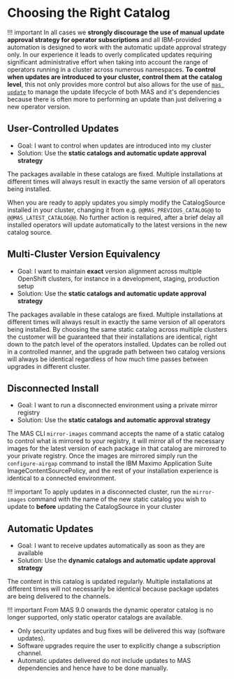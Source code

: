Choosing the Right Catalog
===============================================================================

!!! important
    In all cases we **strongly discourage the use of manual update approval strategy for operator subscriptions** and all IBM-provided automation is designed to work with the automatic update approval strategy only.  In our experience it leads to overly complicated updates requiring significant administrative effort when taking into account the range of operators running in a cluster across numerous namespaces. **To control when updates are introduced to your cluster, control them at the catalog level**, this not only provides more control but also allows for the use of [`mas update`](./update.md) to manage the update lifecycle of both MAS and it's dependencies because there is often more to performing an update than just delivering a new operator version.


User-Controlled Updates
-------------------------------------------------------------------------------
- Goal: I want to control when updates are introduced into my cluster
- Solution: Use the **static catalogs and automatic update approval strategy**

The packages available in these catalogs are fixed. Multiple installations at different times will always result in exactly the same version of all operators being installed.

When you are ready to apply updates you simply modify the CatalogSource installed in your cluster, changing it from e.g. `@@MAS_PREVIOUS_CATALOG@@` to `@@MAS_LATEST_CATALOG@@`.  No further action is required, after a brief delay all installed operators will update automatically to the latest versions in the new catalog source.


Multi-Cluster Version Equivalency
-------------------------------------------------------------------------------
- Goal: I want to maintain **exact** version alignment across multiple OpenShift clusters, for instance in a development, staging, production setup
- Solution: Use the **static catalogs and automatic update approval strategy**

The packages available in these catalogs are fixed. Multiple installations at different times will always result in exactly the same version of all operators being installed.  By choosing the same static catalog across multiple clusters the customer will be guaranteed that their installations are identical, right down to the patch level of the operators installed.  Updates can be rolled out in a controlled manner, and the upgrade path between two catalog versions will always be identical regardless of how much time passes between upgrades in different cluster.


Disconnected Install
-------------------------------------------------------------------------------
- Goal: I want to run a disconnected environment using a private mirror registry
- Solution: Use the **static catalogs and automatic approval strategy**

The MAS CLI `mirror-images` command accepts the name of a static catalog to control what is mirrored to your registry, it will mirror all of the necessary images for the latest version of each package in that catalog are mirrored to your private registry.  Once the images are mirrored simply run the `configure-airgap` command to install the IBM Maximo Application Suite ImageContentSourcePolicy, and the rest of your installation experience is identical to a connected environment.

!!! important
    To apply updates in a disconnected cluster, run the `mirror-images` command with the name of the new static catalog you wish to update to **before** updating the CatalogSource in your cluster


Automatic Updates
-------------------------------------------------------------------------------
- Goal: I want to receive updates automatically as soon as they are available
- Solution: Use the **dynamic catalogs and automatic update approval strategy**

The content in this catalog is updated regularly. Multiple installations at different times will not necessarily be identical because package updates are being delivered to the channels.

!!! important
    From MAS 9.0 onwards the dynamic operator catalog is no longer supported, only static operator catalogs are available.

- Only security updates and bug fixes will be delivered this way (software updates).
- Software upgrades require the user to explicitly change a subscription channel.
- Automatic updates delivered do not include updates to MAS dependencies and hence have to be done manually.

